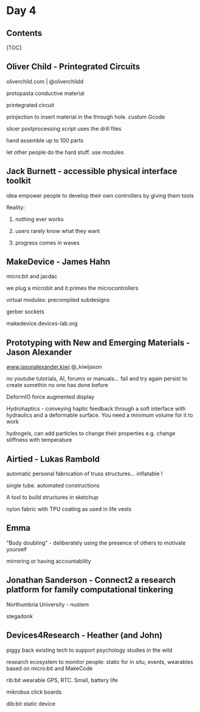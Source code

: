 # Day 4

## Contents

[TOC]

## Oliver Child - Printegrated Circuits

oliverchild.com | @oliverchildd

protopasta conductive material

printegrated circuit

prinjection to insert material in the through hole. custom Gcode

slicer postprocessing script uses the drill files

hand assemble up to 100 parts

let other people do the hard stuff. use modules

## Jack Burnett - accessible physical interface toolkit 

idea empower people to develop their own controllers by giving them tools

Reality:

1. nothing ever works

2. users rarely know what they want

3. progress comes in waves

## MakeDevice - James Hahn

micro:bit and jacdac

we plug a microbit and it primes the microcontrollers

virtual modules: precompiled subdesigns

gerber sockets 

makedevice.devices-lab.org

## Prototyping with New and Emerging Materials - Jason Alexander

www.jasonalexander.kiwi @_kiwijason

no youtube tutorials, AI, forums or manuals... fail and try again persist to create somethin no one has done before

DeformIO force augmented display

Hydrohaptics - conveying haptic feedback through a soft interface with hydraulics and a deformable surface. You need a minimum volume for it to work

hydrogels, can add particles to change their properties e.g. change stiffness with temperature

## Airtied - Lukas Rambold

automatic personal fabrication of truss structures... inflatable !

single tube. automated constructions

A tool to build structures in sketchup

nylon fabric with TPU coating as used in life vests

## Emma

"Body doubling" - deliberately using the presence of others to motivate yourself 

mirroring or having accountability

## Jonathan Sanderson - Connect2 a research platform for family computational tinkering

Northumbria University - nustem

stegadonk

## Devices4Research - Heather (and John)

piggy back existing tech to support psychology studies in the wild

research ecosystem to monitor people: static for in situ, events, wearables based on micro:bit and MakeCode

rib:bit wearable GPS, RTC. Small, battery life

mikrobus click boards

dib:bit static device



